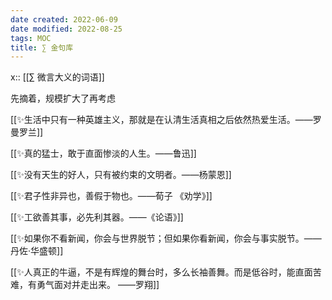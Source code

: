 ```yaml
---
date created: 2022-06-09
date modified: 2022-08-25
tags: MOC
title: ∑ 金句库
---
```


x:: [[∑ 微言大义的词语]]

先摘着，规模扩大了再考虑

[[✨生活中只有一种英雄主义，那就是在认清生活真相之后依然热爱生活。——罗曼罗兰]]

[[✨真的猛士，敢于直面惨淡的人生。——鲁迅]]

[[✨没有天生的好人，只有被约束的文明者。——杨蒙恩]]

[[✨君子性非异也，善假于物也。——荀子 《劝学》]]

[[✨工欲善其事，必先利其器。——《论语》]]

[[✨如果你不看新闻，你会与世界脱节；但如果你看新闻，你会与事实脱节。——丹佐·华盛顿]]

[[✨人真正的牛逼，不是有辉煌的舞台时，多么长袖善舞。而是低谷时，能直面苦难，有勇气面对并走出来。 ——罗翔]]
